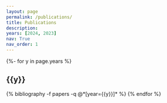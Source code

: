 ```yaml
---
layout: page
permalink: /publications/
title: Publications
description: 
years: [2024, 2023]
nav: True
nav_order: 1
---
```

<!-- _pages/publications.md -->
<div class="publications">

<!-- <h3>Submitted</h3>
<h2 class="year">{{y}}</h2>
  <br>
  {% bibliography -f papers_submitted %}

<br> -->

<!-- <h3>Published</h3> -->
{%- for y in page.years %}
  <h2 class="year">{{y}}</h2>
  {% bibliography -f papers -q @*[year={{y}}]* %}
{% endfor %}

</div>